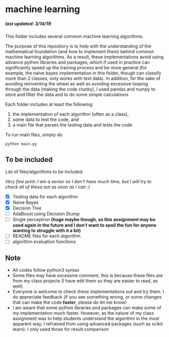 # machine learning
##### last updated: 3/14/19

This folder includes several common machine learning algorithms.

The purpose of this repository is to help with the understanding of the mathematical foundation (and how to implement them) behind common machine learning algorithms.  As a result, these implementations avoid using advance python libraries and packages, which if used in practice can significantly speed up the training process and be more general (for example, the naive bayes implementation in this folder, though can classify more than 2 classes, only works with text data).  In addition, for the sake of avoiding reinventing the wheel as well as avoiding excessive looping through the data (making the code clunky), I used pandas and numpy to store and filter the data and to do some simple calculations

Each folder includes at least the following:
1. the implementation of each algorithm (often as a class), 
2. some data to test the code, and 
3. a main file that parses the testing data and tests the code

To run main files, simply do 
```
python main.py
```

## To be included
List of files/algorithms to be included

*Very fine print: I am a senior so I don't have much time, but I will try to check all of these out as soon as I can :)*
- [x] Testing data for each algorithm
- [x] Naive Bayes
- [x] Decision Tree
- [ ] AdaBoost using Decision Stump
- [ ] Single perceptron **(huge maybe though, as this assignment may be used again in the future and I don't want to spoil the fun for anyone wanting to struggle with it a bit)**
- [ ] README files for each algorithm
- [ ] algorithm evaluation functions

## Note
- All codes follow python3 syntax
- Some files may have excessive comment, this is because these files are from my class projects (I have edit them so they are easier to read, as well)
- Everyone is welcome to check these implementations out and try them.  I do appreciate feedback (if you see something wrong, or some changes that can make the code **faster**, please do let me know)
- I am aware that some python libraries and packages can make some of my implementation much faster.  However, as the nature of my class assignment was to help students understand the algorithm in the most apparent way, I refrained from using advanced packages (such as scikit learn).  I only used those for result comparison
